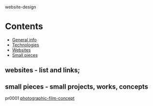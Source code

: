 website-design

# Contents
* [General info](#generalInfo)
* [Technologies](#technologies)
* [Websites](#websites)
* [Small pieces](#smallpieces)


## websites - list and links;
## small pieces - small projects, works, concepts
pr0001 [photographic-film-concept](https://github.com/tadeg/website-design/tree/main/pr0001-photographic-film-concept)
